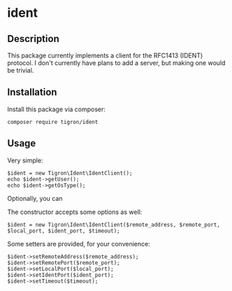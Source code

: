 # ident

## Description

This package currently implements a client for the RFC1413 (IDENT) protocol. I
don't currently have plans to add a server, but making one would be trivial.

## Installation

Install this package via composer:

    composer require tigron/ident

## Usage

Very simple:

    $ident = new Tigron\Ident\IdentClient();
    echo $ident->getUser();
    echo $ident->getOsType();

Optionally, you can

The constructor accepts some options as well:

    $ident = new Tigron\Ident\IdentClient($remote_address, $remote_port, $local_port, $ident_port, $timeout);

Some setters are provided, for your convenience:

    $ident->setRemoteAddress($remote_address);
    $ident->setRemotePort($remote_port);
    $ident->setLocalPort($local_port);
    $ident->setIdentPort($ident_port);
    $ident->setTimeout($timeout);
